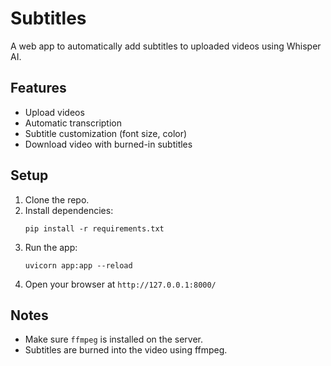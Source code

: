 # Subtitles

A web app to automatically add subtitles to uploaded videos using Whisper AI.

## Features
- Upload videos
- Automatic transcription
- Subtitle customization (font size, color)
- Download video with burned-in subtitles

## Setup
1. Clone the repo.
2. Install dependencies:
   ```
   pip install -r requirements.txt
   ```
3. Run the app:
   ```
   uvicorn app:app --reload
   ```
4. Open your browser at `http://127.0.0.1:8000/`

## Notes
- Make sure `ffmpeg` is installed on the server.
- Subtitles are burned into the video using ffmpeg.
